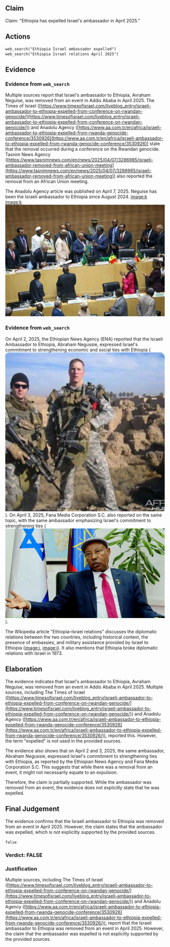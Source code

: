 ## Claim
Claim: "Ethiopia has expelled Israel's ambassador in April 2025."

## Actions
```
web_search("Ethiopia Israel ambassador expelled")
web_search("Ethiopia Israel relations April 2025")
```

## Evidence
### Evidence from `web_search`
Multiple sources report that Israel's ambassador to Ethiopia, Avraham Neguise, was removed from an event in Addis Ababa in April 2025. The Times of Israel ([https://www.timesofisrael.com/liveblog_entry/israeli-ambassador-to-ethiopia-expelled-from-conference-on-rwandan-genocide/](https://www.timesofisrael.com/liveblog_entry/israeli-ambassador-to-ethiopia-expelled-from-conference-on-rwandan-genocide/)) and Anadolu Agency ([https://www.aa.com.tr/en/africa/israeli-ambassador-to-ethiopia-expelled-from-rwanda-genocide-conference/3530926](https://www.aa.com.tr/en/africa/israeli-ambassador-to-ethiopia-expelled-from-rwanda-genocide-conference/3530926)) state that the removal occurred during a conference on the Rwandan genocide. Tasnim News Agency ([https://www.tasnimnews.com/en/news/2025/04/07/3286985/israeli-ambassador-removed-from-african-union-meeting](https://www.tasnimnews.com/en/news/2025/04/07/3286985/israeli-ambassador-removed-from-african-union-meeting)) also reported the removal from an African Union meeting.

The Anadolu Agency article was published on April 7, 2025. Neguise has been the Israeli ambassador to Ethiopia since August 2024. <image:k> <image:k> ![image 5020](media/2025-08-23_01-28-1755912522-024396.jpg)


### Evidence from `web_search`
On April 2, 2025, the Ethiopian News Agency (ENA) reported that the Israeli Ambassador to Ethiopia, Abraham Negussie, expressed Israel's commitment to strengthening economic and social ties with Ethiopia (![image 1](media/0.jpg)). On April 3, 2025, Fana Media Corporation S.C. also reported on the same topic, with the same ambassador emphasizing Israel's commitment to strengthening ties (![image 5051](media/2025-08-23_01-29-1755912546-305304.jpg)).

The Wikipedia article "Ethiopia–Israel relations" discusses the diplomatic relations between the two countries, including historical context, the presence of embassies, and military assistance provided by Israel to Ethiopia (<image:i>, <image:j>). It also mentions that Ethiopia broke diplomatic relations with Israel in 1973.


## Elaboration
The evidence indicates that Israel's ambassador to Ethiopia, Avraham Neguise, was removed from an event in Addis Ababa in April 2025. Multiple sources, including The Times of Israel ([https://www.timesofisrael.com/liveblog_entry/israeli-ambassador-to-ethiopia-expelled-from-conference-on-rwandan-genocide/](https://www.timesofisrael.com/liveblog_entry/israeli-ambassador-to-ethiopia-expelled-from-conference-on-rwandan-genocide/)) and Anadolu Agency ([https://www.aa.com.tr/en/africa/israeli-ambassador-to-ethiopia-expelled-from-rwanda-genocide-conference/3530926](https://www.aa.com.tr/en/africa/israeli-ambassador-to-ethiopia-expelled-from-rwanda-genocide-conference/3530926/)), reported this. However, the term "expelled" is not used in the provided sources.

The evidence also shows that on April 2 and 3, 2025, the same ambassador, Abraham Negussie, expressed Israel's commitment to strengthening ties with Ethiopia, as reported by the Ethiopian News Agency and Fana Media Corporation S.C. This suggests that while there was a removal from an event, it might not necessarily equate to an expulsion.

Therefore, the claim is partially supported. While the ambassador was removed from an event, the evidence does not explicitly state that he was expelled.


## Final Judgement
The evidence confirms that the Israeli ambassador to Ethiopia was removed from an event in April 2025. However, the claim states that the ambassador was expelled, which is not explicitly supported by the provided sources.

`false`

### Verdict: FALSE

### Justification
Multiple sources, including The Times of Israel ([https://www.timesofisrael.com/liveblog_entry/israeli-ambassador-to-ethiopia-expelled-from-conference-on-rwandan-genocide/](https://www.timesofisrael.com/liveblog_entry/israeli-ambassador-to-ethiopia-expelled-from-conference-on-rwandan-genocide/)) and Anadolu Agency ([https://www.aa.com.tr/en/africa/israeli-ambassador-to-ethiopia-expelled-from-rwanda-genocide-conference/3530926](https://www.aa.com.tr/en/africa/israeli-ambassador-to-ethiopia-expelled-from-rwanda-genocide-conference/3530926/)), report that the Israeli ambassador to Ethiopia was removed from an event in April 2025. However, the claim that the ambassador was expelled is not explicitly supported by the provided sources.
